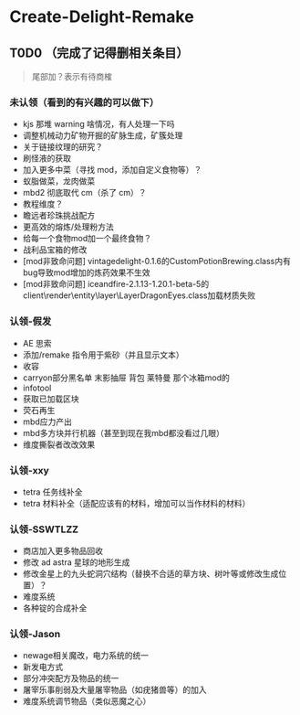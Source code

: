 # Create-Delight-Remake

## T0D0 （完成了记得删相关条目）

> 尾部加？表示有待商榷

### 未认领（看到的有兴趣的可以做下）

- kjs 那堆 warning 啥情况，有人处理一下吗
- 调整机械动力矿物开掘的矿脉生成，矿簇处理
- 关于链接纹理的研究？
- 刷怪液的获取
- 加入更多中菜（寻找 mod，添加自定义食物等）？
- 蚁脂做菜，龙肉做菜
- mbd2 彻底取代 cm（杀了 cm）？
- 教程维度？
- 瞻远者珍珠挑战配方
- 更高效的熔炼/处理粉方法
- 给每一个食物mod加一个最终食物？
- 战利品宝箱的修改
- [mod非致命问题] vintagedelight-0.1.6的CustomPotionBrewing.class内有bug导致mod增加的炼药效果不生效
- [mod非致命问题] iceandfire-2.1.13-1.20.1-beta-5的client\render\entity\layer\LayerDragonEyes.class加载材质失败

### 认领-假发

- AE 思索
- 添加/remake 指令用于紫砂（并且显示文本）
- 收容
- carryon部分黑名单 末影抽屉 背包 莱特曼 那个冰箱mod的
- infotool
- 获取已加载区块
- 荧石再生
- mbd应力产出
- mbd多方块并行机器（甚至到现在我mbd都没看过几眼）
- 维度撕裂者改改效果

### 认领-xxy

- tetra 任务线补全
- tetra 材料补全（适配应该有的材料，增加可以当作材料的材料）

### 认领-SSWTLZZ

- 商店加入更多物品回收
- 修改 ad astra 星球的地形生成
- 修改金星上的九头蛇洞穴结构（替换不合适的草方块、树叶等或修改生成位置）？
- 难度系统
- 各种锭的合成补全

### 认领-Jason

- newage相关魔改，电力系统的统一
- 新发电方式
- 部分冲突配方及物品的统一
- 屠宰乐事削弱及大量屠宰物品（如疣猪兽等）的加入
- 难度系统调节物品（类似恶魔之心）
